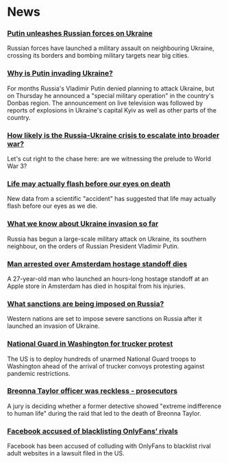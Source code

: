 # News
### [Putin unleashes Russian forces on Ukraine](https://www.bbc.com/news/world-europe-60503037)
Russian forces have launched a military assault on neighbouring Ukraine, crossing its borders and bombing military targets near big cities.
### [Why is Putin invading Ukraine?](https://www.bbc.com/news/world-europe-56720589)
For months Russia's Vladimir Putin denied planning to attack Ukraine, but on Thursday he announced a "special military operation" in the country's Donbas region. The announcement on live television was followed by reports of explosions in Ukraine's capital Kyiv as well as other parts of the country.
### [How likely is the Russia-Ukraine crisis to escalate into broader war?](https://www.bbc.com/news/world-europe-60485766)
Let's cut right to the chase here: are we witnessing the prelude to World War 3? 
### [Life may actually flash before our eyes on death](https://www.bbc.com/news/world-us-canada-60495730)
New data from a scientific "accident" has suggested that life may actually flash before our eyes as we die. 
### [What we know about Ukraine invasion so far](https://www.bbc.com/news/world-europe-60504334)
Russia has begun a large-scale military attack on Ukraine, its southern neighbour, on the orders of Russian President Vladimir Putin.
### [Man arrested over Amsterdam hostage standoff dies](https://www.bbc.com/news/world-europe-60486726)
A 27-year-old man who launched an hours-long hostage standoff at an Apple store in Amsterdam has died in hospital from his injuries. 
### [What sanctions are being imposed on Russia?](https://www.bbc.com/news/world-europe-60125659)
Western nations are set to impose severe sanctions on Russia after it launched an invasion of Ukraine. 
### [National Guard in Washington for trucker protest](https://www.bbc.com/news/world-us-canada-60492051)
The US is to deploy hundreds of unarmed National Guard troops to Washington ahead of the arrival of trucker convoys protesting against pandemic restrictions.
### [Breonna Taylor officer was reckless - prosecutors](https://www.bbc.com/news/world-us-canada-60501045)
A jury is deciding whether a former detective showed "extreme indifference to human life" during the raid that led to the death of Breonna Taylor.
### [Facebook accused of blacklisting OnlyFans’ rivals](https://www.bbc.com/news/uk-60497274)
Facebook has been accused of colluding with OnlyFans to blacklist rival adult websites in a lawsuit filed in the US.
